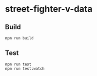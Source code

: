 # street-fighter-v-data

## Build

```
npm run build
```

## Test

```
npm run test
npm run test:watch
```